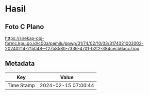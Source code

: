 # Hasil

## Foto C Plano

https://sirekap-obj-formc.kpu.go.id/c00a/pemilu/ppwp/31/74/02/10/03/3174021003003-20240214-215048--f27b8580-7336-4701-b2f2-384cecb6acc7.jpg


## Metadata

| Key        | Value               |
| ---------- | ------------------- |
| Time Stamp | 2024-02-15 07:00:44 |



